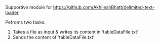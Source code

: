 Supportive module for https://github.com/AkhileshBhatt/delimited-text-loader

Pefroms two tasks:

1. Takes a file as input & writes its content in 'tableDataFile.txt'
2. Sends the content of 'tableDataFile.txt'
